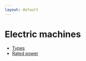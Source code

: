 ```yaml
---
layout: default
---
```


# Electric machines

* [Types](electric-machine-types.html)
* [Rated power](electric-machine-rated-power.html)
